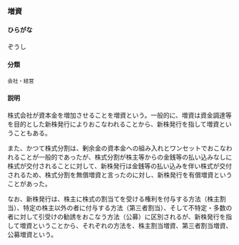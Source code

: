 <div style="display:none;">

## [あ行](securities-terms?id=あ行)
## [か行](securities-terms?id=か行)
## [さ行](securities-terms?id=さ行)

</div>

### 増資

#### ひらがな

ぞうし

#### 分類

`会社・経営`

#### 説明

株式会社が資本金を増加させることを増資という。一般的に、増資は資金調達等を目的とした新株発行によりおこなわれることから、新株発行を指して増資ということもある。
 
また、かつて株式分割は、剰余金の資本金への組み入れとワンセットでおこなわれることが一般的であったが、株式分割が株主等からの金銭等の払い込みなしに株式が交付されることに対して、新株発行は金銭等の払い込みを伴い株式が交付されるため、株式分割を無償増資と言ったのに対し、新株発行を有償増資ということがあった。
 
なお、新株発行は、株主に株式の割当てを受ける権利を付与する方法（株主割当）、特定の株主以外の者に付与する方法（第三者割当）、そして不特定・多数の者に対して引受けの勧誘をおこなう方法（公募）に区別されるが、新株発行を指して増資ということから、それぞれの方法を、株主割当増資、第三者割当増資、公募増資という。

<div style="display:none;">

## [た行](securities-terms?id=た行)
## [な行](securities-terms?id=な行)
## [は行](securities-terms?id=は行)
## [ま行](securities-terms?id=ま行)
## [や行](securities-terms?id=や行)
## [ら行](securities-terms?id=ら行)
## [わ行](securities-terms?id=わ行)
## [英数字・記号](securities-terms?id=英数字・記号)

</div>

